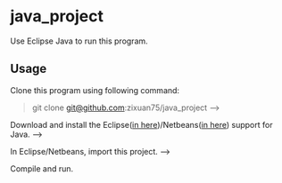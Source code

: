# java_project
Use Eclipse Java to run this program.

## Usage 
Clone this program using following command:
> git clone git@github.com:zixuan75/java_project -->

Download and install the Eclipse([in here](www.eclipse.org/))/Netbeans([in here](www.netbeans.org/)) support for Java. --> 

In Eclipse/Netbeans, import this project. --> 

Compile and run.
